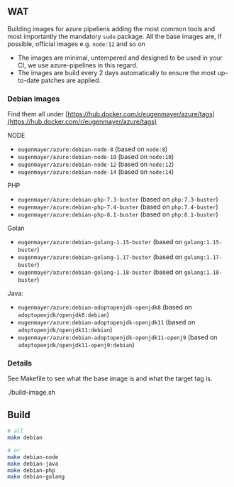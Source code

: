 ## WAT

Building images for azure pipeliens adding the most common tools and most importantly the mandatory `sudo` package.
All the base images are, if possible, official images e.g. `node:12` and so on

- The images are minimal, untempered and designed to be used in your CI, we use azure-pipelines in this regard.
- The images are build every 2 days automatically to ensure the most up-to-date patches are applied. 

### Debian images

Find them all under [https://hub.docker.com/r/eugenmayer/azure/tags](https://hub.docker.com/r/eugenmayer/azure/tags)

NODE
- `eugenmayer/azure:debian-node-8` (based on `node:8`)
- `eugenmayer/azure:debian-node-10` (based on `node:10`)
- `eugenmayer/azure:debian-node-12` (based on `node:12`)
- `eugenmayer/azure:debian-node-14` (based on `node:14`)

PHP
- `eugenmayer/azure:debian-php-7.3-buster` (based on `php:7.3-buster`)
- `eugenmayer/azure:debian-php-7.4-buster` (based on `php:7.4-buster`)
- `eugenmayer/azure:debian-php-8.1-buster` (based on `php:8.1-buster`)

Golan
- `eugenmayer/azure:debian-golang-1.15-buster` (based on `golang:1.15-buster`)
- `eugenmayer/azure:debian-golang-1.17-buster` (based on `golang:1.17-buster`)
- `eugenmayer/azure:debian-golang-1.18-buster` (based on `golang:1.18-buster`)

Java:
- `eugenmayer/azure:debian-adoptopenjdk-openjdk8` (based on `adoptopenjdk/openjdk8:debian`)
- `eugenmayer/azure:debian-adoptopenjdk-openjdk11` (based on `adoptopenjdk/openjdk11:debian`)
- `eugenmayer/azure:debian-adoptopenjdk-openjdk11-openj9` (based on `adoptopenjdk/openjdk11-openj9:debian`)

### Details

See Makefile to see what the base image is and what the target tag is. 

   ./build-image.sh <OS> <FROMIMAGE> <TAG>


## Build

```bash
# all
make debian

# or
make debian-node
make debian-java
make debian-php
make debian-golang
```
